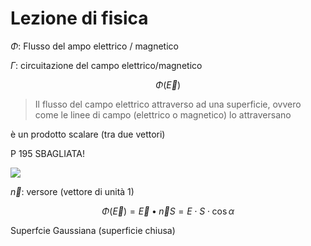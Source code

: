 # Lezione di fisica

$\Phi$: Flusso del ampo elettrico / magnetico

$\Gamma$: circuitazione del campo elettrico/magnetico


$$
\Phi\left(\vec E\right)
$$

> Il flusso del campo elettrico attraverso ad una superficie, ovvero come le linee di campo (elettrico o magnetico) lo attraversano

è un prodotto scalare (tra due vettori)


P 195 SBAGLIATA!

![](https://i.imgur.com/MgO3QqY.jpg)

$\vec n$: versore (vettore di unità 1)


$$
\Phi\left(\vec E\right)=\vec E \bullet \vec nS=E\cdot S\cdot \cos \alpha
$$

Superfcie Gaussiana (superficie chiusa)
<!--stackedit_data:
eyJoaXN0b3J5IjpbLTg4NTA0OTI4LDE1NDE1NTk5NDJdfQ==
-->